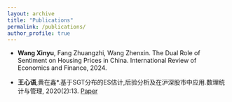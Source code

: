 ```yaml
---
layout: archive
title: "Publications"
permalink: /publications/
author_profile: true
---
```


* **Wang Xinyu**, Fang Zhuangzhi, Wang Zhenxin. The Dual Role of Sentiment on Housing Prices in China. International Review of Economics and Finance, 2024.

* **王心语**,黄在鑫*.基于SGT分布的ES估计,后验分析及在沪深股市中应用.数理统计与管理, 2020(2):13. [Paper](../assets/Paper1.pdf)
